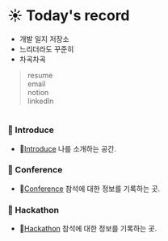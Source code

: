 # :sunny: Today's record
 - 개발 일지 저장소
 - 느리더라도 꾸준히
 - 차곡차곡
  
> resume  
> email  
> notion  
> linkedIn  
   
#
  ### :pushpin: Introduce
 - :link:[Introduce](https://github.com/hjiee/TIL/blob/master/Introduce.md) 나를 소개하는 공간.
 
### :pushpin: Conference
 - :link:[Conference](https://github.com/hjiee/TIL/blob/master/Conference.md) 참석에 대한 정보를 기록하는 곳.
 
 ### :pushpin: Hackathon
 - :link:[Hackathon](https://github.com/hjiee/TIL/blob/master/Hackathon.md) 참석에 대한 정보를 기록하는 곳.
 
 
